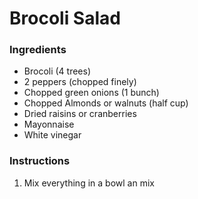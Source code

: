# Brocoli Salad

### Ingredients

- Brocoli (4 trees)
- 2 peppers (chopped finely)
- Chopped green onions (1 bunch)
- Chopped Almonds or walnuts (half cup)
- Dried raisins or cranberries
- Mayonnaise
- White vinegar

### Instructions

1. Mix everything in a bowl an mix

